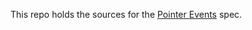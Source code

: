This repo holds the sources for the [Pointer Events][1] spec.

   [1]: https://dvcs.w3.org/hg/pointerevents/raw-file/default/pointerEvents.html

